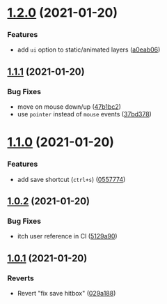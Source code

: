 # [1.2.0](https://github.com/SweetheartSquad/collar-me-impressed/compare/v1.1.1...v1.2.0) (2021-01-20)


### Features

* add `ui` option to static/animated layers ([a0eab06](https://github.com/SweetheartSquad/collar-me-impressed/commit/a0eab0605b99a52346266d509d622b2201022dd7))

## [1.1.1](https://github.com/SweetheartSquad/collar-me-impressed/compare/v1.1.0...v1.1.1) (2021-01-20)


### Bug Fixes

* move on mouse down/up ([47b1bc2](https://github.com/SweetheartSquad/collar-me-impressed/commit/47b1bc2d96da15c6c3eb4046d996277275e2baf8))
* use `pointer` instead of `mouse` events ([37bd378](https://github.com/SweetheartSquad/collar-me-impressed/commit/37bd378658d1c41171824d04693d1a0145b44811))

# [1.1.0](https://github.com/SweetheartSquad/collar-me-impressed/compare/v1.0.2...v1.1.0) (2021-01-20)


### Features

* add save shortcut (`ctrl+s`) ([0557774](https://github.com/SweetheartSquad/collar-me-impressed/commit/0557774f08fd6badd6dc3b2d48412626c0ca10ff))

## [1.0.2](https://github.com/SweetheartSquad/collar-me-impressed/compare/v1.0.1...v1.0.2) (2021-01-20)


### Bug Fixes

* itch user reference in CI ([5129a90](https://github.com/SweetheartSquad/collar-me-impressed/commit/5129a90ea3b4c568bf40c6c6373a8d4978f21c45))

## [1.0.1](https://github.com/SweetheartSquad/collar-me-impressed/compare/v1.0.0...v1.0.1) (2021-01-20)


### Reverts

* Revert "fix save hitbox" ([029a188](https://github.com/SweetheartSquad/collar-me-impressed/commit/029a18881f0f5ba288607d00c145eac7c96477ea))
